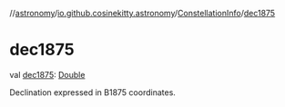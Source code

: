//[astronomy](../../../index.md)/[io.github.cosinekitty.astronomy](../index.md)/[ConstellationInfo](index.md)/[dec1875](dec1875.md)

# dec1875

val [dec1875](dec1875.md): [Double](https://kotlinlang.org/api/latest/jvm/stdlib/kotlin/-double/index.html)

Declination expressed in B1875 coordinates.
